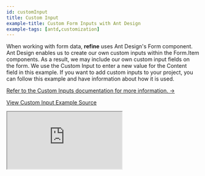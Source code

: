 ```yaml
---
id: customInput
title: Custom Input
example-title: Custom Form Inputs with Ant Design
example-tags: [antd,customization]
---
```


When working with form data, **refine** uses Ant Design's Form component. Ant Design enables us to create our own custom inputs within the Form.Item components. As a result, we may include our own custom input fields on the form. We use the Custom Input to enter a new value for the Content field in this example. If you want to add custom inputs to your project, you can follow this example and have information about how it is used.

[Refer to the Custom Inputs documentation for more information. →](/docs/api-reference/antd/components/inputs/custom-inputs/)

[View Custom Input Example Source](https://github.com/refinedev/refine/tree/master/examples/inputs/customInputs)

<iframe loading="lazy" src="https://stackblitz.com/github/refinedev/refine/tree/master/examples/inputs/customInputs?embed=1&view=preview&theme=dark&preset=node&ctl=1"
    style={{width: "100%", height:"80vh", border: "0px", borderRadius: "8px", overflow:"hidden"}}
    title="refine-custom-inputs-example"
></iframe>
